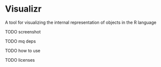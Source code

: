 Visualizr
=========

A tool for visualizing the internal representation of objects in the R language

TODO screenshot

TODO mq deps

TODO how to use

TODO licenses
